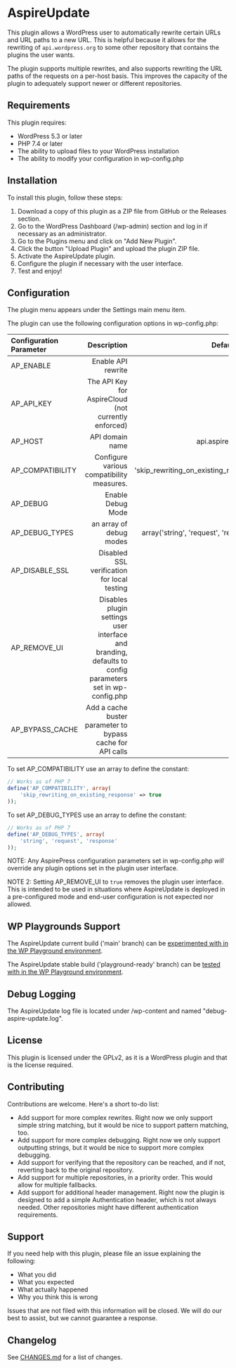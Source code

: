# AspireUpdate

This plugin allows a WordPress user to automatically rewrite certain URLs and URL paths to a new URL. This is
helpful because it allows for the rewriting of `api.wordpress.org` to some other repository that contains the plugins
the user wants.

The plugin supports multiple rewrites, and also supports rewriting the URL paths of the requests on a per-host basis.
This improves the capacity of the plugin to adequately support newer or different repositories.

## Requirements

This plugin requires:

- WordPress 5.3 or later
- PHP 7.4 or later
- The ability to upload files to your WordPress installation
- The ability to modify your configuration in wp-config.php

## Installation

To install this plugin, follow these steps:

1. Download a copy of this plugin as a ZIP file from GitHub or the Releases section.
2. Go to the WordPress Dashboard (/wp-admin) section and log in if necessary as an administrator.
3. Go to the Plugins menu and click on "Add New Plugin".
4. Click the button "Upload Plugin" and upload the plugin ZIP file.
5. Activate the AspireUpdate plugin.
6. Configure the plugin if necessary with the user interface.
7. Test and enjoy!

## Configuration

The plugin menu appears under the Settings main menu item.

The plugin can use the following configuration options in wp-config.php:

| Configuration Parameter        |                                                                                              Description |                                            Default, if any |
| :----------------------------- | -------------------------------------------------------------------------------------------------------: | ---------------------------------------------------------: |
| AP_ENABLE                      |                                                                                       Enable API rewrite |                                                      false |
| AP_API_KEY                     |                                                     The API Key for AspireCloud (not currently enforced) |                                                            |
| AP_HOST                        |                                                                                          API domain name |                                        api.aspirecloud.net |
| AP_COMPATIBILITY               |                                                                Configure various compatibility measures. |     array( 'skip_rewriting_on_existing_response' => true ) |
| AP_DEBUG                       |                                                                                        Enable Debug Mode |                                                      false |
| AP_DEBUG_TYPES                 |                                                                                  an array of debug modes |                     array('string', 'request', 'response') |
| AP_DISABLE_SSL                 |                                                              Disabled SSL verification for local testing |                                                       true |
| AP_REMOVE_UI                   | Disables plugin settings user interface and branding, defaults to config parameters set in wp-config.php |                                                      false |
| AP_BYPASS_CACHE                |                                               Add a cache buster parameter to bypass cache for API calls |                                                      false |

To set AP_COMPATIBILITY use an array to define the constant:

```php
// Works as of PHP 7
define('AP_COMPATIBILITY', array(
    'skip_rewriting_on_existing_response' => true
));
```

To set AP_DEBUG_TYPES use an array to define the constant:

```php
// Works as of PHP 7
define('AP_DEBUG_TYPES', array(
    'string', 'request', 'response'
));
```

NOTE: Any AspirePress configuration parameters set in wp-config.php _will_ override any plugin options set in the plugin user interface.

NOTE 2: Setting AP_REMOVE_UI to `true` removes the plugin user interface. This is intended to be used in situations where AspireUpdate is deployed in a pre-configured mode and end-user configuration is not expected nor allowed.

## WP Playgrounds Support

The AspireUpdate current build ('main' branch) can be [experimented with in the WP Playground environment](https://playground.wordpress.net/?blueprint-url=https://raw.githubusercontent.com/aspirepress/aspireupdate/refs/heads/main/assets/playground/blueprint.json).

The AspireUpdate stable build ('playground-ready' branch) can be [tested with in the WP Playground environment](https://playground.wordpress.net/?blueprint-url=https://raw.githubusercontent.com/aspirepress/aspireupdate/refs/heads/playground-ready/assets/playground/blueprint.json).

## Debug Logging

The AspireUpdate log file is located under /wp-content and named "debug-aspire-update.log".

## License

This plugin is licensed under the GPLv2, as it is a WordPress plugin and that is the license required.

## Contributing

Contributions are welcome. Here's a short to-do list:

- Add support for more complex rewrites. Right now we only support simple string matching, but it would be nice to support pattern matching, too.
- Add support for more complex debugging. Right now we only support outputting strings, but it would be nice to support more complex debugging.
- Add support for verifying that the repository can be reached, and if not, reverting back to the original repository.
- Add support for multiple repositories, in a priority order. This would allow for multiple fallbacks.
- Add support for additional header management. Right now the plugin is designed to add a simple Authentication header, which is not always needed. Other repositories might have different authentication requirements.

## Support

If you need help with this plugin, please file an issue explaining the following:

- What you did
- What you expected
- What actually happened
- Why you think this is wrong

Issues that are not filed with this information will be closed. We will do our best to assist, but we cannot guarantee a response.

## Changelog

See [CHANGES.md](CHANGES.md) for a list of changes.
